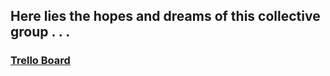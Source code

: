 ## Here lies the hopes and dreams of this collective group . . .

### [Trello Board](https://trello.com/b/8XPxP34C/game)
